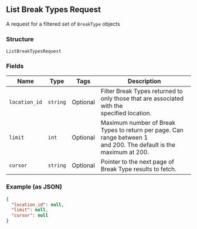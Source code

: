 ## List Break Types Request

A request for a filtered set of `BreakType` objects

### Structure

`ListBreakTypesRequest`

### Fields

| Name | Type | Tags | Description |
|  --- | --- | --- | --- |
| `location_id` | `string` | Optional | Filter Break Types returned to only those that are associated with the<br>specified location. |
| `limit` | `int` | Optional | Maximum number of Break Types to return per page. Can range between 1<br>and 200. The default is the maximum at 200. |
| `cursor` | `string` | Optional | Pointer to the next page of Break Type results to fetch. |

### Example (as JSON)

```json
{
  "location_id": null,
  "limit": null,
  "cursor": null
}
```

